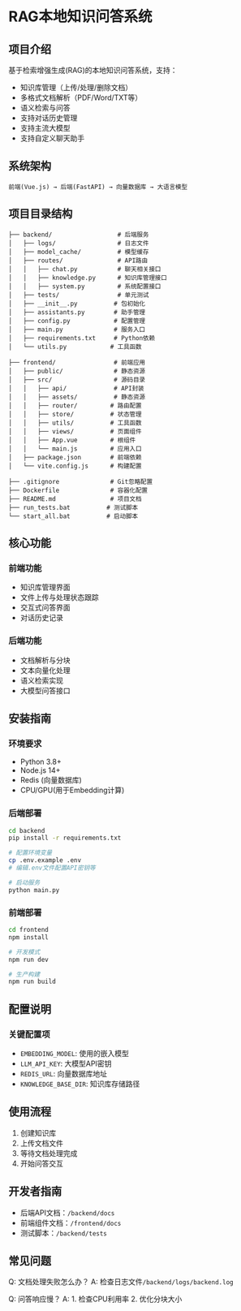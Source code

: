 
# RAG本地知识问答系统

## 项目介绍
基于检索增强生成(RAG)的本地知识问答系统，支持：
- 知识库管理（上传/处理/删除文档）
- 多格式文档解析（PDF/Word/TXT等）
- 语义检索与问答
- 支持对话历史管理
- 支持主流大模型
- 支持自定义聊天助手

## 系统架构
```
前端(Vue.js) → 后端(FastAPI) → 向量数据库 → 大语言模型
```

## 项目目录结构
```
├── backend/                  # 后端服务
│   ├── logs/                 # 日志文件
│   ├── model_cache/          # 模型缓存
│   ├── routes/               # API路由
│   │   ├── chat.py           # 聊天相关接口
│   │   ├── knowledge.py      # 知识库管理接口
│   │   ├── system.py         # 系统配置接口
│   ├── tests/                # 单元测试
│   ├── __init__.py          # 包初始化
│   ├── assistants.py        # 助手管理
│   ├── config.py            # 配置管理
│   ├── main.py              # 服务入口
│   ├── requirements.txt     # Python依赖
│   └── utils.py            # 工具函数

├── frontend/                # 前端应用
│   ├── public/              # 静态资源
│   ├── src/                 # 源码目录
│   │   ├── api/             # API封装
│   │   ├── assets/          # 静态资源
│   │   ├── router/         # 路由配置
│   │   ├── store/          # 状态管理
│   │   ├── utils/          # 工具函数
│   │   ├── views/          # 页面组件
│   │   ├── App.vue         # 根组件
│   │   └── main.js         # 应用入口
│   ├── package.json        # 前端依赖
│   └── vite.config.js      # 构建配置

├── .gitignore              # Git忽略配置
├── Dockerfile              # 容器化配置
├── README.md               # 项目文档
├── run_tests.bat          # 测试脚本
└── start_all.bat          # 启动脚本
```

## 核心功能
### 前端功能
- 知识库管理界面
- 文件上传与处理状态跟踪
- 交互式问答界面
- 对话历史记录

### 后端功能
- 文档解析与分块
- 文本向量化处理
- 语义检索实现
- 大模型问答接口

## 安装指南

### 环境要求
- Python 3.8+
- Node.js 14+
- Redis (向量数据库)
- CPU/GPU(用于Embedding计算)

### 后端部署
```bash
cd backend
pip install -r requirements.txt

# 配置环境变量
cp .env.example .env
# 编辑.env文件配置API密钥等

# 启动服务
python main.py
```

### 前端部署
```bash
cd frontend
npm install

# 开发模式
npm run dev

# 生产构建
npm run build
```

## 配置说明
### 关键配置项
- `EMBEDDING_MODEL`: 使用的嵌入模型
- `LLM_API_KEY`: 大模型API密钥
- `REDIS_URL`: 向量数据库地址
- `KNOWLEDGE_BASE_DIR`: 知识库存储路径

## 使用流程
1. 创建知识库
2. 上传文档文件
3. 等待文档处理完成
4. 开始问答交互

## 开发者指南
- 后端API文档：`/backend/docs`
- 前端组件文档：`/frontend/docs`
- 测试脚本：`/backend/tests`

## 常见问题
Q: 文档处理失败怎么办？
A: 检查日志文件`/backend/logs/backend.log`

Q: 问答响应慢？
A: 1. 检查CPU利用率 2. 优化分块大小
